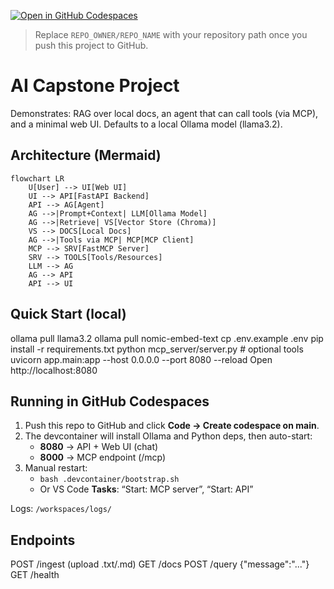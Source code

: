 [![Open in GitHub Codespaces](https://github.com/codespaces/badge.svg)](https://codespaces.new/techupskills/cp-proj?quickstart=1)
> Replace `REPO_OWNER/REPO_NAME` with your repository path once you push this project to GitHub.

# AI Capstone Project

Demonstrates: RAG over local docs, an agent that can call tools (via MCP), and a minimal web UI.
Defaults to a local Ollama model (llama3.2).

## Architecture (Mermaid)
```mermaid
flowchart LR
    U[User] --> UI[Web UI]
    UI --> API[FastAPI Backend]
    API --> AG[Agent]
    AG -->|Prompt+Context| LLM[Ollama Model]
    AG -->|Retrieve| VS[Vector Store (Chroma)]
    VS --> DOCS[Local Docs]
    AG -->|Tools via MCP| MCP[MCP Client]
    MCP --> SRV[FastMCP Server]
    SRV --> TOOLS[Tools/Resources]
    LLM --> AG
    AG --> API
    API --> UI
```

## Quick Start (local)
ollama pull llama3.2
ollama pull nomic-embed-text
cp .env.example .env
pip install -r requirements.txt
python mcp_server/server.py   # optional tools
uvicorn app.main:app --host 0.0.0.0 --port 8080 --reload
Open http://localhost:8080

## Running in GitHub Codespaces
1. Push this repo to GitHub and click **Code → Create codespace on main**.
2. The devcontainer will install Ollama and Python deps, then auto-start:
   - **8080** → API + Web UI (chat)
   - **8000** → MCP endpoint (/mcp)
3. Manual restart:
   - `bash .devcontainer/bootstrap.sh`
   - Or VS Code **Tasks**: “Start: MCP server”, “Start: API”

Logs: `/workspaces/logs/`

## Endpoints
POST /ingest  (upload .txt/.md)
GET  /docs
POST /query   {"message":"..."}
GET  /health
